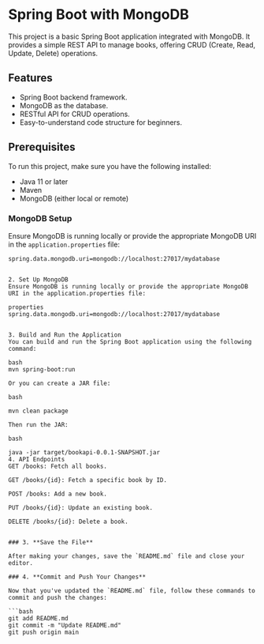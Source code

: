 # Spring Boot with MongoDB

This project is a basic Spring Boot application integrated with MongoDB. It provides a simple REST API to manage books, offering CRUD (Create, Read, Update, Delete) operations.

## Features

- Spring Boot backend framework.
- MongoDB as the database.
- RESTful API for CRUD operations.
- Easy-to-understand code structure for beginners.

## Prerequisites

To run this project, make sure you have the following installed:

- Java 11 or later
- Maven
- MongoDB (either local or remote)
  
### MongoDB Setup

Ensure MongoDB is running locally or provide the appropriate MongoDB URI in the `application.properties` file:

```properties
spring.data.mongodb.uri=mongodb://localhost:27017/mydatabase


2. Set Up MongoDB
Ensure MongoDB is running locally or provide the appropriate MongoDB URI in the application.properties file:

properties
spring.data.mongodb.uri=mongodb://localhost:27017/mydatabase


3. Build and Run the Application
You can build and run the Spring Boot application using the following command:

bash
mvn spring-boot:run

Or you can create a JAR file:

bash

mvn clean package

Then run the JAR:

bash

java -jar target/bookapi-0.0.1-SNAPSHOT.jar
4. API Endpoints
GET /books: Fetch all books.

GET /books/{id}: Fetch a specific book by ID.

POST /books: Add a new book.

PUT /books/{id}: Update an existing book.

DELETE /books/{id}: Delete a book.


### 3. **Save the File**

After making your changes, save the `README.md` file and close your editor.

### 4. **Commit and Push Your Changes**

Now that you've updated the `README.md` file, follow these commands to commit and push the changes:

```bash
git add README.md
git commit -m "Update README.md"
git push origin main
